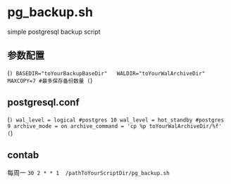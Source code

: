 # pg_backup.sh
simple postgresql backup script
## 参数配置  
(```)
BASEDIR="toYourBackupBaseDir"  
WALDIR="toYourWalArchiveDir"
MAXCOPY=7 #最多保存备份数量
(```)
## postgresql.conf
(```)
wal_level = logical #postgres 10
wal_level = hot_standby #postgres 9
archive_mode = on
archive_command = 'cp %p toYourWalArchiveDir/%f'
(```)
## contab
每周一 
`30 2 * * 1  /pathToYourScriptDir/pg_backup.sh`
  


